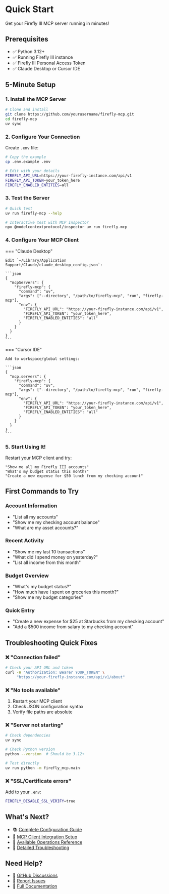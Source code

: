 # Quick Start

Get your Firefly III MCP server running in minutes!

## Prerequisites

- ✅ Python 3.12+
- ✅ Running Firefly III instance
- ✅ Firefly III Personal Access Token
- ✅ Claude Desktop or Cursor IDE

## 5-Minute Setup

### 1. Install the MCP Server

```bash
# Clone and install
git clone https://github.com/yourusername/firefly-mcp.git
cd firefly-mcp
uv sync
```

### 2. Configure Your Connection

Create `.env` file:

```bash
# Copy the example
cp .env.example .env

# Edit with your details
FIREFLY_API_URL=https://your-firefly-instance.com/api/v1
FIREFLY_API_TOKEN=your_token_here
FIREFLY_ENABLED_ENTITIES=all
```

### 3. Test the Server

```bash
# Quick test
uv run firefly-mcp --help

# Interactive test with MCP Inspector
npx @modelcontextprotocol/inspector uv run firefly-mcp
```

### 4. Configure Your MCP Client

=== "Claude Desktop"

    Edit `~/Library/Application Support/Claude/claude_desktop_config.json`:

    ```json
    {
      "mcpServers": {
        "firefly-mcp": {
          "command": "uv",
          "args": ["--directory", "/path/to/firefly-mcp", "run", "firefly-mcp"],
          "env": {
            "FIREFLY_API_URL": "https://your-firefly-instance.com/api/v1",
            "FIREFLY_API_TOKEN": "your_token_here",
            "FIREFLY_ENABLED_ENTITIES": "all"
          }
        }
      }
    }
    ```

=== "Cursor IDE"

    Add to workspace/global settings:

    ```json
    {
      "mcp.servers": {
        "firefly-mcp": {
          "command": "uv",
          "args": ["--directory", "/path/to/firefly-mcp", "run", "firefly-mcp"],
          "env": {
            "FIREFLY_API_URL": "https://your-firefly-instance.com/api/v1",
            "FIREFLY_API_TOKEN": "your_token_here",
            "FIREFLY_ENABLED_ENTITIES": "all"
          }
        }
      }
    }
    ```

### 5. Start Using It!

Restart your MCP client and try:

```
"Show me all my Firefly III accounts"
"What's my budget status this month?"
"Create a new expense for $50 lunch from my checking account"
```

## First Commands to Try

### Account Information
- "List all my accounts"
- "Show me my checking account balance"
- "What are my asset accounts?"

### Recent Activity
- "Show me my last 10 transactions"
- "What did I spend money on yesterday?"
- "List all income from this month"

### Budget Overview
- "What's my budget status?"
- "How much have I spent on groceries this month?"
- "Show me my budget categories"

### Quick Entry
- "Create a new expense for $25 at Starbucks from my checking account"
- "Add a $500 income from salary to my checking account"

## Troubleshooting Quick Fixes

### ❌ "Connection failed"
```bash
# Check your API URL and token
curl -H "Authorization: Bearer YOUR_TOKEN" \
     "https://your-firefly-instance.com/api/v1/about"
```

### ❌ "No tools available"
1. Restart your MCP client
2. Check JSON configuration syntax
3. Verify file paths are absolute

### ❌ "Server not starting"
```bash
# Check dependencies
uv sync

# Check Python version
python --version  # Should be 3.12+

# Test directly
uv run python -m firefly_mcp.main
```

### ❌ "SSL/Certificate errors"
Add to your `.env`:
```bash
FIREFLY_DISABLE_SSL_VERIFY=true
```

## What's Next?

- 📚 [Complete Configuration Guide](configuration.md)
- 🔧 [MCP Client Integration Setup](integrations.md)
- 🎯 [Available Operations Reference](api/operations.md)
- 🐛 [Detailed Troubleshooting](troubleshooting.md)

## Need Help?

- 💬 [GitHub Discussions](https://github.com/yourusername/firefly-mcp/discussions)
- 🐛 [Report Issues](https://github.com/yourusername/firefly-mcp/issues)
- 📖 [Full Documentation](https://yourusername.github.io/firefly-mcp/)
